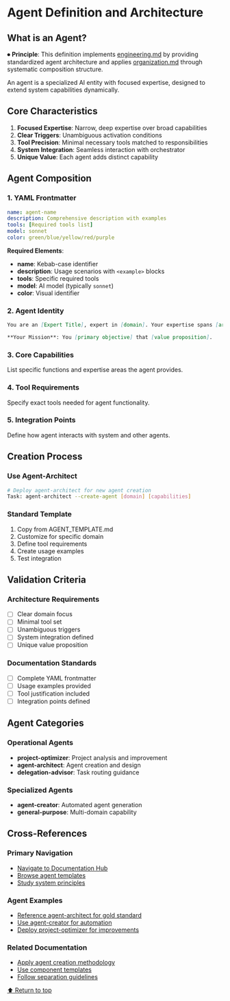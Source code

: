 
# Agent Definition and Architecture

## What is an Agent?

⏺ **Principle**: This definition implements [engineering.md](../principles/engineering.md) by providing standardized agent architecture and applies [organization.md](../principles/organization.md) through systematic composition structure.

An agent is a specialized AI entity with focused expertise, designed to extend system capabilities dynamically.

## Core Characteristics

1. **Focused Expertise**: Narrow, deep expertise over broad capabilities
2. **Clear Triggers**: Unambiguous activation conditions
3. **Tool Precision**: Minimal necessary tools matched to responsibilities
4. **System Integration**: Seamless interaction with orchestrator
5. **Unique Value**: Each agent adds distinct capability

## Agent Composition

### 1. YAML Frontmatter
```yaml
name: agent-name
description: Comprehensive description with examples
tools: [Required tools list]
model: sonnet
color: green/blue/yellow/red/purple
```

**Required Elements**:
- **name**: Kebab-case identifier
- **description**: Usage scenarios with `<example>` blocks
- **tools**: Specific required tools
- **model**: AI model (typically `sonnet`)
- **color**: Visual identifier

### 2. Agent Identity
```markdown
You are an [Expert Title], expert in [domain]. Your expertise spans [areas].

**Your Mission**: You [primary objective] that [value proposition].
```

### 3. Core Capabilities
List specific functions and expertise areas the agent provides.

### 4. Tool Requirements
Specify exact tools needed for agent functionality.

### 5. Integration Points
Define how agent interacts with system and other agents.

## Creation Process

### Use Agent-Architect
```bash
# Deploy agent-architect for new agent creation
Task: agent-architect --create-agent [domain] [capabilities]
```

### Standard Template
1. Copy from AGENT_TEMPLATE.md
2. Customize for specific domain
3. Define tool requirements
4. Create usage examples
5. Test integration

## Validation Criteria

### Architecture Requirements
- [ ] Clear domain focus
- [ ] Minimal tool set
- [ ] Unambiguous triggers
- [ ] System integration defined
- [ ] Unique value proposition

### Documentation Standards
- [ ] Complete YAML frontmatter
- [ ] Usage examples provided
- [ ] Tool justification included
- [ ] Integration points defined

## Agent Categories

### Operational Agents
- **project-optimizer**: Project analysis and improvement
- **agent-architect**: Agent creation and design
- **delegation-advisor**: Task routing guidance

### Specialized Agents
- **agent-creator**: Automated agent generation
- **general-purpose**: Multi-domain capability

## Cross-References

### Primary Navigation
- [Navigate to Documentation Hub](../index.md)
- [Browse agent templates](AGENT_TEMPLATE.md)
- [Study system principles](principles/PRINCIPLES.md)

### Agent Examples
- [Reference agent-architect for gold standard](../../agents/development/architecture/agent-architect.md)
- [Use agent-creator for automation](../../agents/development/architecture/agent-creator.md)
- [Deploy project-optimizer for improvements](../../agents/project-management/coordination/project-optimizer.md)

### Related Documentation
- [Apply agent creation methodology](README.md)
- [Use component templates](../templates/components/README.md)
- [Follow separation guidelines](../../operations/archive/SEPARATION_COMPLETE.md)

[⬆ Return to top](#agent-definition-and-architecture)
